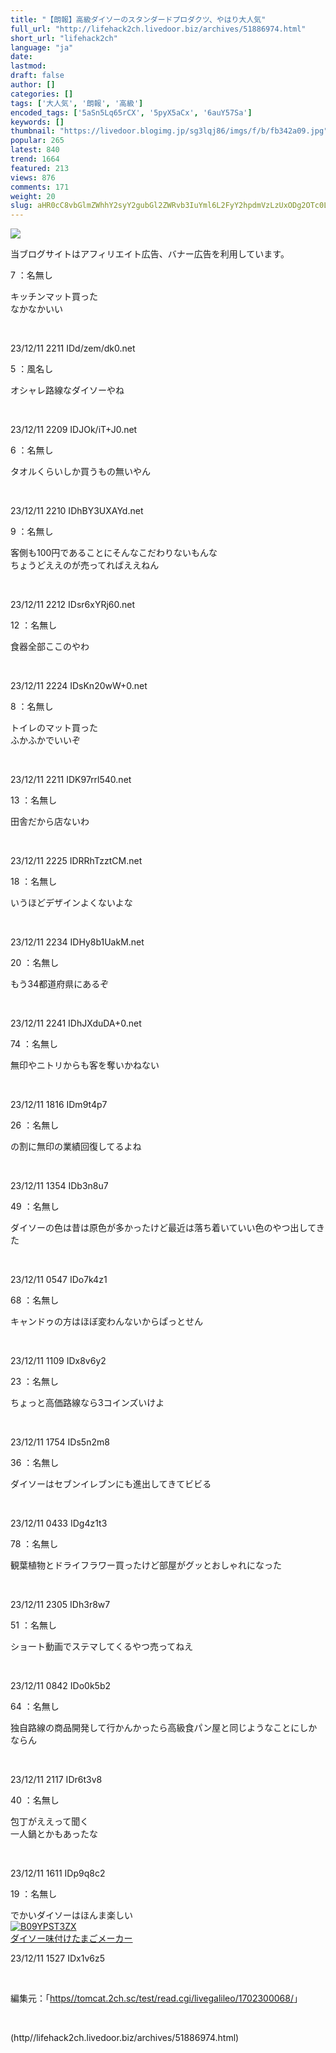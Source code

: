 ```yaml
---
title: "【朗報】高級ダイソーのスタンダードプロダクツ、やはり大人気"
full_url: "http://lifehack2ch.livedoor.biz/archives/51886974.html"
short_url: "lifehack2ch"
language: "ja"
date: 
lastmod: 
draft: false
author: []
categories: []
tags: ['大人気', '朗報', '高級']
encoded_tags: ['5aSn5Lq65rCX', '5pyX5aCx', '6auY57Sa']
keywords: []
thumbnail: "https://livedoor.blogimg.jp/sg3lqj86/imgs/f/b/fb342a09.jpg"
popular: 265
latest: 840
trend: 1664
featured: 213
views: 876
comments: 171
weight: 20
slug: aHR0cC8vbGlmZWhhY2syY2gubGl2ZWRvb3IuYml6L2FyY2hpdmVzLzUxODg2OTc0Lmh0bWw=
---
```


![](https://livedoor.blogimg.jp/sg3lqj86/imgs/f/b/fb342a09.jpg)

<div><p>当ブログサイトはアフィリエイト広告、バナー広告を利用しています。</p><p class='t_name'>7 ：名無し</p> <p class='r2'>キッチンマット買った <br> なかなかいい </p><br><p>23/12/11 2211 IDd/zem/dk0.net</p> <p class='t_name'>5 ：風名し</p> <p class='r4'>オシャレ路線なダイソーやね </p><br><p>23/12/11 2209 IDJOk/iT+J0.net</p> <p class='t_name'>6 ：名無し</p> <p class='r4'>タオルくらいしか買うもの無いやん </p><br><p>23/12/11 2210 IDhBY3UXAYd.net</p> <p class='t_name'>9 ：名無し</p> <p class='r4'>客側も100円であることにそんなこだわりないもんな <br> ちょうどええのが売ってればええねん </p><br><p>23/12/11 2212 IDsr6xYRj60.net</p> <p class='t_name'>12 ：名無し</p> <p class='r4'>食器全部ここのやわ </p><br><p>23/12/11 2224 IDsKn20wW+0.net</p> <p class='t_name'>8 ：名無し</p> <p class='r4'>トイレのマット買った <br> ふかふかでいいぞ </p><br><p>23/12/11 2211 IDK97rrl540.net</p> <p class='t_name'>13 ：名無し</p> <p class='r4'>田舎だから店ないわ </p><br><p>23/12/11 2225 IDRRhTzztCM.net</p> <p class='t_name'>18 ：名無し</p> <p class='r4'>いうほどデザインよくないよな </p><br><p>23/12/11 2234 IDHy8b1UakM.net</p> <p class='t_name'>20 ：名無し</p> <p class='r1'>もう34都道府県にあるぞ </p><br><p>23/12/11 2241 IDhJXduDA+0.net</p> <p class='t_name'>74 ：名無し</p> <p class='r4'>無印やニトリからも客を奪いかねない </p><br><p>23/12/11 1816 IDm9t4p7</p> <p class='t_name'>26 ：名無し</p> <p class='r4'>の割に無印の業績回復してるよね </p><br><p>23/12/11 1354 IDb3n8u7</p> <p class='t_name'>49 ：名無し</p> <p class='r4'>ダイソーの色は昔は原色が多かったけど最近は落ち着いていい色のやつ出してきた </p><br><p>23/12/11 0547 IDo7k4z1</p> <p class='t_name'>68 ：名無し</p> <p class='r4'>キャンドゥの方はほぼ変わんないからぱっとせん </p><br><p>23/12/11 1109 IDx8v6y2</p> <p class='t_name'>23 ：名無し</p> <p class='r4'>ちょっと高価路線なら3コインズいけよ </p><br><p>23/12/11 1754 IDs5n2m8</p> <p class='t_name'>36 ：名無し</p> <p class='r4'>ダイソーはセブンイレブンにも進出してきてビビる </p><br><p>23/12/11 0433 IDg4z1t3</p> <p class='t_name'>78 ：名無し</p> <p class='r4'>観葉植物とドライフラワー買ったけど部屋がグッとおしゃれになった </p><br><p>23/12/11 2305 IDh3r8w7</p> <p class='t_name'>51 ：名無し</p> <p class='r4'>ショート動画でステマしてくるやつ売ってねえ </p><br><p>23/12/11 0842 IDo0k5b2</p> <p class='t_name'>64 ：名無し</p> <p class='r4'>独自路線の商品開発して行かんかったら高級食パン屋と同じようなことにしかならん </p><br><p>23/12/11 2117 IDr6t3v8</p> <p class='t_name'>40 ：名無し</p> <p class='r4'>包丁がええって聞く<br>一人鍋とかもあったな </p><br><p>23/12/11 1611 IDp9q8c2</p> <p class='t_name'>19 ：名無し</p> <p class='r2'>でかいダイソーはほんま楽しい<br><a href='https//www.amazon.co.jp/dp/B09YPST3ZX/?tag=nishiky24-22' target='_blank'><img src='https//m.media-amazon.com/images/I/51nTgw0vCLL._SL500_.jpg' alt='B09YPST3ZX' border='0'></a><br><a href='https//www.amazon.co.jp/dp/B09YPST3ZX/?tag=nishiky24-22' target='_blank'>ダイソー味付けたまごメーカー</a> </p><p>23/12/11 1527 IDx1v6z5</p> <br><p class='p_url'>編集元：「<a href='https//tomcat.2ch.sc/test/read.cgi/livegalileo/1702300068/' target='_blank'>https//tomcat.2ch.sc/test/read.cgi/livegalileo/1702300068/</a>」</p> <br clear='all'></div>

(http//lifehack2ch.livedoor.biz/archives/51886974.html)
